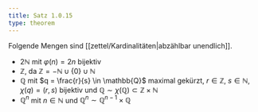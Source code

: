 ```yaml
---
title: Satz 1.0.15
type: theorem
---
```


Folgende Mengen sind [[zettel/Kardinalitäten|abzählbar unendlich]].
- $2\mathbb{N}$ mit $\varphi(n) = 2n$ bijektiv
- $\mathbb{Z}$, da $\mathbb{Z} = -\mathbb{N} \cup \{ 0 \} \cup \mathbb{N}$
- $\mathbb{Q}$ mit $q = \frac{r}{s} \in \mathbb{Q}$ maximal gekürzt, $r \in \mathbb{Z}$, $s \in \mathbb{N}$, $\chi(q) = (r, s)$ bijektiv und $\mathbb{Q} \sim \chi(\mathbb{Q}) \subset \mathbb{Z} \times \mathbb{N}$
- $\mathbb{Q}^n$ mit $n \in \mathbb{N}$ und $\mathbb{Q}^n \sim \mathbb{Q}^{n-1} \times \mathbb{Q}$